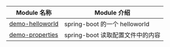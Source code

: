 
| Module 名称                                                  | Module 介绍                                                  |
| ------------------------------------------------------------ | ------------------------------------------------------------ |
| [demo-helloworld](./demo-helloworld)                         | spring-boot 的一个 helloworld                                |
| [demo-properties](./demo-properties)                         | spring-boot 读取配置文件中的内容                             |
